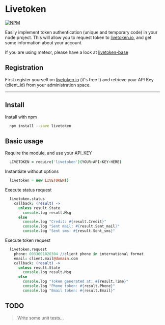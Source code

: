 # Livetoken

[![NPM](https://nodei.co/npm/livetoken.png?compact=true)](https://nodei.co/npm/livetoken/)

Easily implement token authentication (unique and temporary code) in your node project.
This will allow you to request token to [livetoken.io](http://livetoken.io), and get some information about your account.

If you are using meteor, please have a look at [livetoken-base](https://github.com/x62en/livetoken-base)


## Registration

First register yourself on [livetoken.io](http://livetoken.io) (it's free !) and retrieve your API Key (client_id) from your administration space.

___


## Install

Install with npm
  ```sh
    npm install --save livetoken
  ```


## Basic usage

Require the module, and use your API_KEY
  ```coffeescript
    LIVETOKEN = require('livetoken')(YOUR-API-KEY-HERE)
  ```

Instantiate without options
  ```coffeescript
    livetoken = new LIVETOKEN()
  ```

Execute status request
  ```coffeescript
    livetoken.status
      callback: (result) ->
        unless result.State
          console.log result.Msg
        else
          console.log "Credit: #{result.Credit}"
          console.log "Sent mail: #{result.Sent_mail}"
          console.log "Sent sms: #{result.Sent_sms}"
  ```

Execute token request
  ```coffeescript
    livetoken.request
      phone: 0033601020304 //client phone in international format
      email: client.mail@domain.com
      callback: (result) ->
        unless result.State
          console.log result.Msg
        else
          console.log "Token generated at: #{result.Time}"
          console.log "Phone token: #{result.Phone}"
          console.log "Email token: #{result.Email}"
  ```


## TODO

> Write some unit tests...
